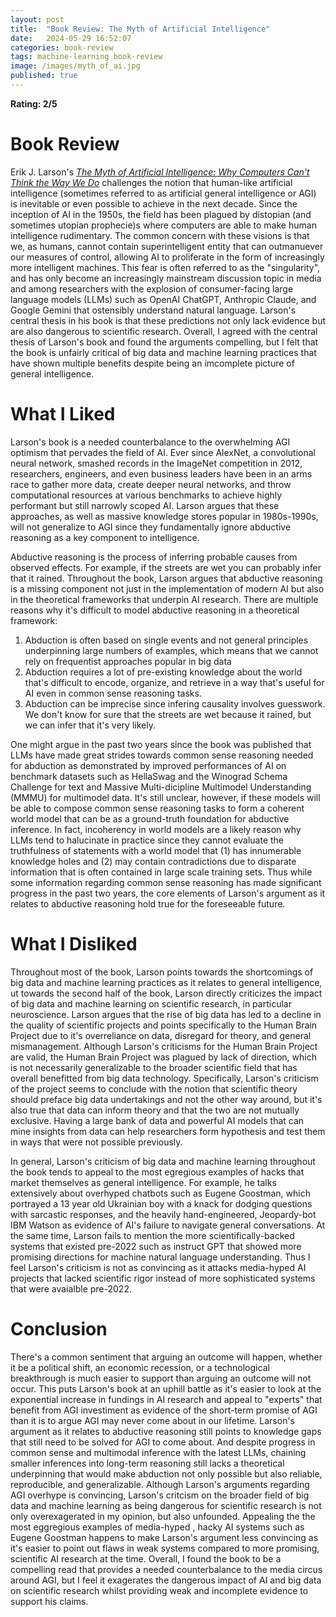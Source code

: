 ```yaml
---
layout: post
title:  "Book Review: The Myth of Artificial Intelligence"
date:   2024-05-29 16:52:07
categories: book-review
tags: machine-learning book-review
image: /images/myth_of_ai.jpg
published: true
---
```

**Rating: 2/5**

# Book Review
Erik J. Larson's [*The Myth of Artificial Intelligence: Why Computers Can't Think the Way We Do*][myth_of_ai] challenges the notion that human-like artificial intelligence (sometimes referred to as artificial general intelligence or AGI) is inevitable or even possible to achieve in the next decade. Since the inception of AI in the 1950s, the field has been plagued by distopian (and sometimes utopian prophecie)s where computers are able to make human intelligence rudimentary. The common concern with these visions is that we, as humans, cannot contain superintelligent entity that can outmanuever our measures of control, allowing AI to proliferate in the form of increasingly more intelligent machines. This fear is often referred to as the "singularity", and has only become an increasingly mainstream discussion topic in media and among researchers with the explosion of consumer-facing large language models (LLMs) such as OpenAI ChatGPT, Anthropic Claude, and Google Gemini that ostensibly understand natural language. Larson's central thesis in his book is that these predictions not only lack evidence but are also dangerous to scientific research. Overall, I agreed with the central thesis of Larson's book and found the arguments compelling, but I felt that the book is unfairly critical of big data and machine learning practices that have shown multiple benefits despite being an imcomplete picture of general intelligence. 

# What I Liked
Larson's book is a needed counterbalance to the overwhelming AGI optimism that pervades the field of AI. Ever since AlexNet, a convolutional neural network, smashed records in the ImageNet competition in 2012, researchers, engineers, and even business leaders have been in an arms race to gather more data, create deeper neural networks, and throw computational resources at various benchmarks to achieve highly performant but still narrowly scoped AI. Larson argues that these approaches, as well as massive knowledge stores popular in 1980s-1990s, will not generalize to AGI since they fundamentally ignore abductive reasoning as a key component to intelligence. 

Abductive reasoning is the process of inferring probable causes from observed effects. For example, if the streets are wet you can probably infer that it rained. Throughout the book, Larson argues that abductive reasoning is a missing component not just in the implementation of modern AI but also in the theoretical frameworks that underpin AI research. There are multiple reasons why it's difficult to model abductive reasoning in a theoretical framework:
1. Abduction is often based on single events and not general principles underpinning large numbers of examples, which means that we cannot rely on frequentist approaches popular in big data
2. Abduction requires a lot of pre-existing knowledge about the world that's difficult to encode, organize, and retrieve in a way that's useful for AI even in common sense reasoning tasks. 
3. Abduction can be imprecise since infering causality involves guesswork. We don't know for sure that the streets are wet because it rained, but we can infer that it's very likely. 

One might argue in the past two years since the book was published that LLMs have made great strides towards common sense reasoning needed for abduction as demonstrated by improved performances of AI on benchmark datasets such as HellaSwag and the Winograd Schema Challenge for text and Massive Multi-dicipline Multimodel Understanding (MMMU) for multimodel data. It's still unclear, however, if these models will be able to compose common sense reasoning tasks to form a coherent world model that can be as a ground-truth foundation for abductive inference. In fact, incoherency in world models are a likely reason why LLMs tend to halucinate in practice since they cannot evaluate the truthfulness of statements with a world model that (1) has innumerable knowledge holes and (2) may contain contradictions due to disparate information that is often contained in large scale training sets. Thus while some information regarding common sense reasoning has made significant progress in the past two years, the core elements of Larson's argument as it relates to abductive reasoning hold true for the foreseeable future.         

# What I Disliked
Throughout most of the book, Larson points towards the shortcomings of big data and machine learning practices as it relates to general intelligence, ut towards the second half of the book, Larson directly criticizes the impact of big data and machine learning on scientific research, in particular neuroscience. Larson argues that the rise of big data has led to a decline in the quality of scientific projects and points specifically to the Human Brain Project due to it's overreliance on data, disregard for theory, and general mismanagement. Although Larson's criticisms for the Human Brain Project are valid, the Human Brain Project was plagued by lack of direction, which is not necessarily generalizable to the broader scientific field that has overall benefitted from big data technology. Specifically, Larson's criticism of the project seems to conclude with the notion that scientific theory should preface big data undertakings and not the other way around, but it's also true that data can inform theory and that the two are not mutually exclusive. Having a large bank of data and powerful AI models that can mine insights from data can help researchers form hypothesis and test them in ways that were not possible previously. 

In general, Larson's criticism of big data and machine learning throughout the book tends to appeal to the most egregious examples of hacks that market themselves as general intelligence. For example, he talks extensively about overhyped chatbots such as Eugene Goostman, which portrayed a 13 year old Ukrainian boy with a knack for dodging questions with sarcastic responses, and the heavily hand-engineered, Jeopardy-bot IBM Watson as evidence of AI's failure to navigate general conversations. At the same time, Larson fails to mention the more scientifically-backed systems that existed pre-2022 such as instruct GPT that showed more promising directions for machine natural language understanding. Thus I feel Larson's criticism is not as convincing as it attacks media-hyped AI projects that lacked scientific rigor instead of more sophisticated systems that were avaialble pre-2022.  

# Conclusion
There's a common sentiment that arguing an outcome will happen, whether it be a political shift, an economic recession, or a technological breakthrough is much easier to support than arguing an outcome will not occur. This puts Larson's book at an uphill battle as it's easier to look at the exponential increase in fundings in AI research and appeal to "experts" that benefit from AGI investiment as evidence of the short-term promise of AGI than it is to argue AGI may never come about in our lifetime. Larson's argument as it relates to abductive reasoning still points to knowledge gaps that still need to be solved for AGI to come about. And despite progress in common sense and multimodal inference with the latest LLMs, chaining smaller inferences into long-term reasoning still lacks a theoretical underpinning that would make abduction not only possible but also reliable, reproducible, and generalizable. Although Larson's arguments regarding AGI overhype is convincing, Larson's critcism on the broader field of big data and machine learning as being dangerous for scientific research is not only overexagerated in my opinion, but also unfounded. Appealing the the most eggregious examples of media-hyped , hacky AI systems such as Eugene Goostman happens to make Larson's argument less convincing as it's easier to point out flaws in weak systems compared to more promising, scientific AI research at the time. Overall, I found the book to be a compelling read that provides a needed counterbalance to the media circus around AGI, but I feel it exagerates the dangerous impact of AI and big data on scientific research whilst providing weak and incomplete evidence to support his claims.    

[myth_of_ai]: https://www.amazon.com/Myth-Artificial-Intelligence-Computers-Think-ebook/dp/B08TV31WJ3/ref=sr_1_1?crid=2FS6DY9T5IKVP&dib=eyJ2IjoiMSJ9.vHrRhfX3WRFPLrEF6qmaq564KHbrgmpYbClUOlWw5rsZOgqWF6iDDRY1BtaubHuMQXRv2vLBNK5sesjBURQb5GMvOPakZm1pqxPeDkLfkNNsB6Uzge55Q11j8FDLlTDEyNfc6Olh_2kBOXCkBrAwT_hCmGmGwnHbZrS-Ag9-V4nB5mMQGGxrPNbuk9csW0ChzsGJfLDDpDVzAg6AYajg23YSC49tXFcv_qOxbzEOzmo.OplCg4spgISTYxaucjJfpJSMlj3QBKbBRuQ4faI8Cro&dib_tag=se&keywords=myth+of+artificial+intelligence&qid=1717110367&sprefix=myth+of+artificia%2Caps%2C228&sr=8-1     


